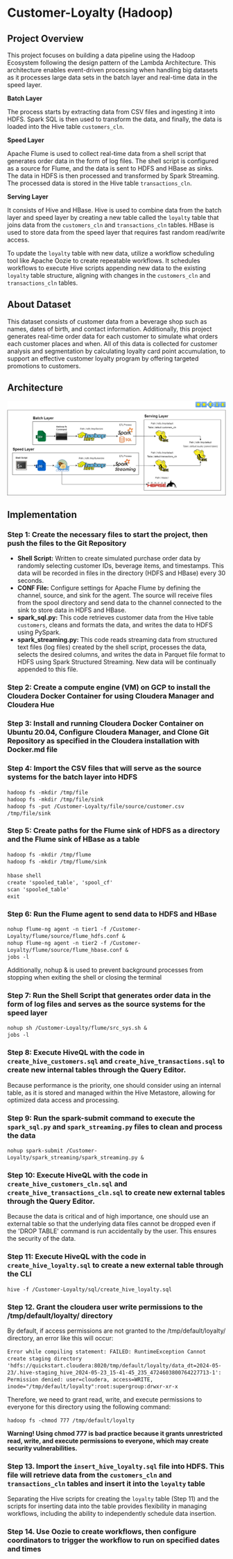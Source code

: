 # Customer-Loyalty (Hadoop)
## Project Overview
This project focuses on building a data pipeline using the Hadoop Ecosystem following the design pattern of the Lambda Architecture. This architecture enables event-driven processing when handling big datasets as it processes large data sets in the batch layer and real-time data in the speed layer.

**Batch Layer**

The process starts by extracting data from CSV files and ingesting it into HDFS. Spark SQL is then used to transform the data, and finally, the data is loaded into the Hive table ```customers_cln```.

**Speed Layer**

Apache Flume is used to collect real-time data from a shell script that generates order data in the form of log files. The shell script is configured as a source for Flume, and the data is sent to HDFS and HBase as sinks. The data in HDFS is then processed and transformed by Spark Streaming. The processed data is stored in the Hive table ```transactions_cln```.

**Serving Layer**

It consists of Hive and HBase. Hive is used to combine data from the batch layer and speed layer by creating a new table called the ```loyalty``` table that joins data from the ```customers_cln``` and ```transactions_cln``` tables. HBase is used to store data from the speed layer that requires fast random read/write access.

To update the ```loyalty``` table with new data, utilize a workflow scheduling tool like Apache Oozie to create repeatable workflows. It schedules workflows to execute Hive scripts appending new data to the existing ```loyalty``` table structure, aligning with changes in the ```customers_cln``` and ```transactions_cln``` tables.
## About Dataset
This dataset consists of customer data from a beverage shop such as names, dates of birth, and contact information. Additionally, this project generates real-time order data for each customer to simulate what orders each customer places and when. All of this data is collected for customer analysis and segmentation by calculating loyalty card point accumulation, to support an effective customer loyalty program by offering targeted promotions to customers.
## Architecture
![image](https://github.com/getnkit/Customer-Loyalty/blob/31660049d2b3cc665834784ff39ad75971690cc2/images/Data%20Architecture.png)
## Implementation
### Step 1: Create the necessary files to start the project, then push the files to the Git Repository
- **Shell Script:** Written to create simulated purchase order data by randomly selecting customer IDs, beverage items, and timestamps. This data will be recorded in files in the directory (HDFS and HBase) every 30 seconds.
- **CONF File:** Configure settings for Apache Flume by defining the channel, source, and sink for the agent. The source will receive files from the spool directory and send data to the channel connected to the sink to store data in HDFS and HBase.
- **spark_sql.py:** This code retrieves customer data from the Hive table ```customers```, cleans and formats the data, and writes the data to HDFS using PySpark.
- **spark_streaming.py:** This code reads streaming data from structured text files (log files) created by the shell script, processes the data, selects the desired columns, and writes the data in Parquet file format to HDFS using Spark Structured Streaming. New data will be continually appended to this file.
### Step 2: Create a compute engine (VM) on GCP to install the Cloudera Docker Container for using Cloudera Manager and Cloudera Hue
### Step 3: Install and running Cloudera Docker Container on Ubuntu 20.04, Configure Cloudera Manager, and Clone Git Repository as specified in the Cloudera installation with Docker.md file
### Step 4: Import the CSV files that will serve as the source systems for the batch layer into HDFS
```
hadoop fs -mkdir /tmp/file
hadoop fs -mkdir /tmp/file/sink
hadoop fs -put /Customer-Loyalty/file/source/customer.csv /tmp/file/sink
```
### Step 5: Create paths for the Flume sink of HDFS as a directory and the Flume sink of HBase as a table
```
hadoop fs -mkdir /tmp/flume
hadoop fs -mkdir /tmp/flume/sink

hbase shell
create 'spooled_table', 'spool_cf'
scan 'spooled_table'
exit
```
### Step 6: Run the Flume agent to send data to HDFS and HBase
```
nohup flume-ng agent -n tier1 -f /Customer-Loyalty/flume/source/flume_hdfs.conf &
nohup flume-ng agent -n tier2 -f /Customer-Loyalty/flume/source/flume_hbase.conf &
jobs -l
```
Additionally, nohup & is used to prevent background processes from stopping when exiting the shell or closing the terminal
### Step 7: Run the Shell Script that generates order data in the form of log files and serves as the source systems for the speed layer
```
nohup sh /Customer-Loyalty/flume/src_sys.sh &
jobs -l
```
### Step 8: Execute HiveQL with the code in ```create_hive_customers.sql``` and ```create_hive_transactions.sql``` to create new internal tables through the Query Editor.
Because performance is the priority, one should consider using an internal table, as it is stored and managed within the Hive Metastore, allowing for optimized data access and processing.
### Step 9: Run the spark-submit command to execute the ```spark_sql.py``` and ```spark_streaming.py``` files to clean and process the data
```
nohup spark-submit /Customer-Loyalty/spark_streaming/spark_streaming.py & 
```
### Step 10: Execute HiveQL with the code in ```create_hive_customers_cln.sql``` and ```create_hive_transactions_cln.sql``` to create new external tables through the Query Editor.
Because the data is critical and of high importance, one should use an external table so that the underlying data files cannot be dropped even if the 'DROP TABLE' command is run accidentally by the user. This ensures the security of the data.
### Step 11: Execute HiveQL with the code in ```create_hive_loyalty.sql``` to create a new external table through the CLI
```
hive -f /Customer-Loyalty/sql/create_hive_loyalty.sql
```
### Step 12. Grant the cloudera user write permissions to the /tmp/default/loyalty/ directory
By default, if access permissions are not granted to the /tmp/default/loyalty/ directory, an error like this will occur:
```
Error while compiling statement: FAILED: RuntimeException Cannot create staging directory 'hdfs://quickstart.cloudera:8020/tmp/default/loyalty/data_dt=2024-05-23/.hive-staging_hive_2024-05-23_15-41-45_235_4724603800764227713-1': Permission denied: user=cloudera, access=WRITE, inode="/tmp/default/loyalty":root:supergroup:drwxr-xr-x
```
Therefore, we need to grant read, write, and execute permissions to everyone for this directory using the following command:
```
hadoop fs -chmod 777 /tmp/default/loyalty
```
**Warning! Using chmod 777 is bad practice because it grants unrestricted read, write, and execute permissions to everyone, which may create security vulnerabilities.**
### Step 13. Import the ```insert_hive_loyalty.sql``` file into HDFS. This file will retrieve data from the ```customers_cln``` and ```transactions_cln``` tables and insert it into the ```loyalty``` table
Separating the Hive scripts for creating the ```loyalty``` table (Step 11) and the scripts for inserting data into the table provides flexibility in managing workflows, including the ability to independently schedule data insertion.
### Step 14. Use Oozie to create workflows, then configure coordinators to trigger the workflow to run on specified dates and times
